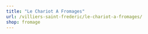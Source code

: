 ```yaml
---
title: "Le Chariot A Fromages"
url: /villiers-saint-frederic/le-chariot-a-fromages/
shop: fromage
---
```

